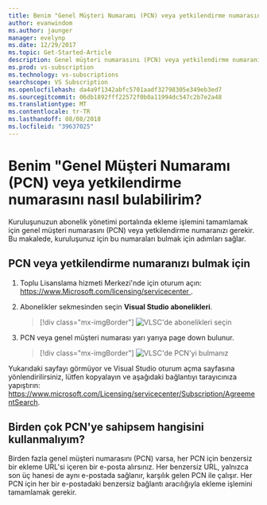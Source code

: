 ```yaml
---
title: Benim "Genel Müşteri Numaramı (PCN) veya yetkilendirme numarasını nasıl bulabilirim? | Microsoft Docs
author: evanwindom
ms.author: jaunger
manager: evelynp
ms.date: 12/29/2017
ms.topic: Get-Started-Article
description: Genel müşteri numarasını (PCN) veya yetkilendirme numaranızı bulmak hakkında bilgi edinin
ms.prod: vs-subscription
ms.technology: vs-subscriptions
searchscope: VS Subscription
ms.openlocfilehash: da4a9f1342abfc5701aadf32798305e349eb3ed7
ms.sourcegitcommit: 06db1892fff22572f0b0a11994dc547c2b7e2a48
ms.translationtype: MT
ms.contentlocale: tr-TR
ms.lasthandoff: 08/08/2018
ms.locfileid: "39637025"
---
```

# <a name="how-do-i-locate-my-public-customer-number-pcn-or-authorization-number"></a>Benim "Genel Müşteri Numaramı (PCN) veya yetkilendirme numarasını nasıl bulabilirim?

Kuruluşunuzun abonelik yönetimi portalında ekleme işlemini tamamlamak için genel müşteri numarasını (PCN) veya yetkilendirme numaranızı gerekir. Bu makalede, kuruluşunuz için bu numaraları bulmak için adımları sağlar.  

## <a name="to-locate-your-pcn-or-authorization-number"></a>PCN veya yetkilendirme numaranızı bulmak için

1.  Toplu Lisanslama hizmeti Merkezi'nde için oturum açın: [ https://www.Microsoft.com/licensing/servicecenter ](https://www.Microsoft.com/licensing/servicecenter).

2. Abonelikler sekmesinden seçin **Visual Studio abonelikleri**.
    > [!div class="mx-imgBorder"]
    > ![VLSC'de abonelikleri seçin](_img/vlsc/vlsc-subscriptions.png)

3. PCN veya genel müşteri numarası yarı yarıya page down bulunur.
    > [!div class="mx-imgBorder"]
    > ![VLSC'de PCN'yi bulmanız](_img/vlsc/vlsc-pcn.png)

    
Yukarıdaki sayfayı görmüyor ve Visual Studio oturum açma sayfasına yönlendirilirsiniz, lütfen kopyalayın ve aşağıdaki bağlantıyı tarayıcınıza yapıştırın: https://www.microsoft.com/Licensing/servicecenter/Subscription/AgreementSearch.

## <a name="if-i-have-more-than-one-pcn-which-one-should-i-use"></a>Birden çok PCN'ye sahipsem hangisini kullanmalıyım?

Birden fazla genel müşteri numarasını (PCN) varsa, her PCN için benzersiz bir ekleme URL'si içeren bir e-posta alırsınız. Her benzersiz URL, yalnızca son üç hanesi de aynı e-postada sağlanır, karşılık gelen PCN ile çalışır. Her PCN için her bir e-postadaki benzersiz bağlantı aracılığıyla ekleme işlemini tamamlamak gerekir. 